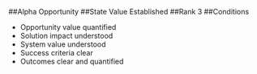 ##Alpha
Opportunity
##State
Value Established
##Rank
3
##Conditions
- Opportunity value quantified
- Solution impact understood
- System value understood
- Success criteria clear
- Outcomes clear and quantified
